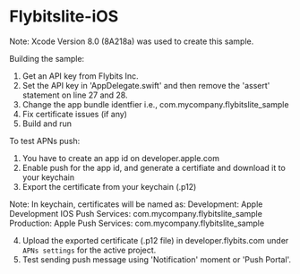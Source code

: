 # Flybitslite-iOS

Note: Xcode Version 8.0 (8A218a) was used to create this sample.

Building the sample:

1. Get an API key from Flybits Inc.
2. Set the API key in 'AppDelegate.swift' and then remove the 'assert' statement on line 27 and 28.
3. Change the app bundle identfier i.e., com.mycompany.flybitslite_sample
4. Fix certificate issues (if any)
5. Build and run


To test APNs push:
1. You have to create an app id on developer.apple.com
2. Enable push for the app id, and generate a certifiate and download it to your keychain
3. Export the certificate from your keychain (.p12)

 Note: In keychain, certificates will be named as:
  Development:  Apple Development IOS Push Services: com.mycompany.flybitslite_sample
  Production:   Apple Push Services: com.mycompany.flybitslite_sample

4. Upload the exported certificate (.p12 file) in developer.flybits.com under `APNs settings` for the active project.
5. Test sending push message using 'Notification' moment or 'Push Portal'.
